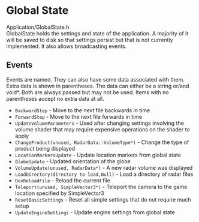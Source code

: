 # Global State
Application/GlobalState.h  
GlobalState holds the settings and state of the application. A majority of it will be saved to disk so that settings persist but that is not currently implemented. It also allows broadcasting events.

## Events
Events are named. They can also have some data associated with them. Extra data is shown in parentheses. The data can either be a string or/and void*. Both are always passed but may not be used. Items with no parentheses accept no extra data at all.
* `BackwardStep` - Move to the next file backwards in time
* `ForwardStep` - Move to the next file forwards in time
* `UpdateVolumeParameters` - Used after changing settings involving the volume shader that may require expensive operations on the shader to apply
* `ChangeProduct(unused, RadarData::VolumeType*)` - Change the type of product being displayed
* `LocationMarkersUpdate` - Update location markers from global state
* `GlobeUpdate` - Updated orientation of the globe
* `VolumeUpdate(unused, RadarData*)` - A new radar volume was displayed
* `LoadDirectory(directory to load,Null)` - Load a directory of radar files
* `DevReloadFile` - Reload the current file
* `Teleport(unused, SimpleVector3*)` - Teleport the camera to the game location specified by SimpleVector3
* `ResetBasicSettings` - Reset all simple settings that do not require much setup
* `UpdateEngineSettings` - Update engine settings from global state